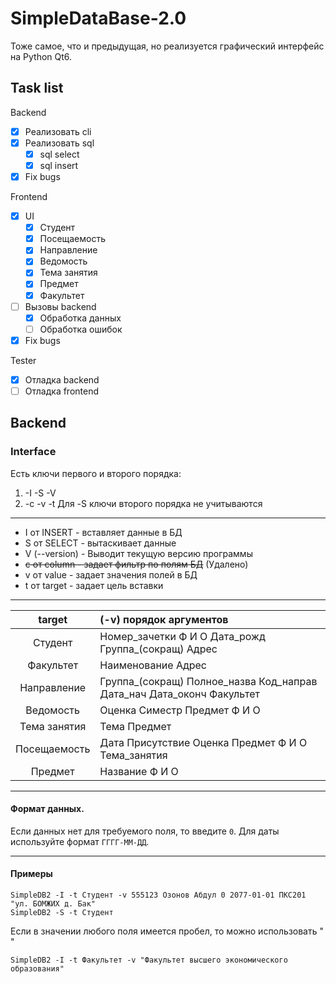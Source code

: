 # SimpleDataBase-2.0
Тоже самое, что и предыдущая, но реализуется графический интерфейс на Python Qt6.

## Task list
Backend
- [X] Реализовать cli
- [X] Реализовать sql
    - [X] sql select
    - [X] sql insert
- [X] Fix bugs

Frontend
- [X] UI
    - [X] Студент
    - [X] Посещаемость
    - [X] Направление
    - [X] Ведомость
    - [X] Тема занятия
    - [X] Предмет
    - [X] Факультет
- [ ] Вызовы backend
    - [X] Обработка данных
    - [ ] Обработка ошибок
- [X] Fix bugs

Tester
- [X] Отладка backend
- [ ] Отладка frontend

## Backend
### Interface
Есть ключи первого и второго порядка:
1. -I -S -V
2. -c -v -t 
Для -S ключи второго порядка не учитываются
____
- I от INSERT - вставляет данные в БД
- S от SELECT - вытаскивает данные
- V (--version) - Выводит текущую версию программы
- ~~c от column - задает фильтр по полям БД~~ (Удалено)
- v от value  - задает значения полей в БД
- t от target - задает цель вставки
____
| target | (-v) порядок аргументов |
|:----:|:----|
| Студент | Номер\_зачетки Ф И О Дата\_рожд Группа\_(сокращ) Адрес|
| Факультет | Наименование Адрес |
| Направление | Группа\_(сокращ) Полное\_назва Код\_направ Дата\_нач Дата\_оконч Факультет |
| Ведомость | Оценка Симестр Предмет Ф И О |
| Тема занятия | Тема Предмет |
| Посещаемость | Дата Присутствие Оценка Предмет Ф И О Тема\_занятия|
| Предмет | Название Ф И О |
____
#### Формат данных.
Если данных нет для требуемого поля, то введите `0`.
Для даты используйте формат `ГГГГ-ММ-ДД`.
____
#### Примеры
```
SimpleDB2 -I -t Студент -v 555123 Озонов Абдул 0 2077-01-01 ПКС201 "ул. БОМЖИХ д. Бак"
SimpleDB2 -S -t Студент
```
Если в значении любого поля имеется пробел, то можно использовать " "
```
SimpleDB2 -I -t Факультет -v "Факультет высшего экономического образования"
```
